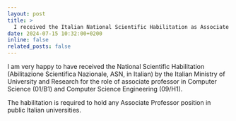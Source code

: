 ```yaml
---
layout: post
title: >
  I received the Italian National Scientific Habilitation as Associate Professor
date: 2024-07-15 10:32:00+0200
inline: false
related_posts: false
---
```


I am very happy to have received the National Scientific Habilitation
(Abilitazione Scientifica Nazionale, ASN, in Italian) by the Italian Ministry of
University and Research for the role of associate professor in Computer Science
(01/B1) and Computer Science Engineering (09/H1).

The habilitation is required to hold any Associate Professor position in public
Italian universities.
